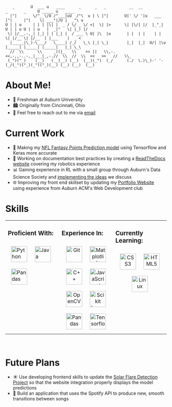 ```
   _       U  ___ u   ____      _      _   _          __  __              _       _     U _____ u   ____     
  |"|       \/"_ \/U /"___|uU  /"\  u | \ |"|       U|' \/ '|u   ___     |"|     |"|    \| ___"|/U |  _"\ u  
U | | u     | | | |\| |  _ / \/ _ \/ <|  \| |>      \| |\/| |/  |_"_|  U | | u U | | u   |  _|"   \| |_) |/  
 \| |/__.-,_| |_| | | |_| |  / ___ \ U| |\  |u       | |  | |    | |    \| |/__ \| |/__  | |___    |  _ <    
  |_____|\_)-\___/   \____| /_/   \_\ |_| \_|        |_|  |_|  U/| |\u   |_____| |_____| |_____|   |_| \_\   
  //  \\      \\     _)(|_   \\    >> ||   \\,-.    <<,-,,-..-,_|___|_,-.//  \\  //  \\  <<   >>   //   \\_  
 (_")("_)    (__)   (__)__) (__)  (__)(_")  (_/      (./  \.)\_)-' '-(_/(_")("_)(_")("_)(__) (__) (__)  (__) 

 ```

# About Me!

- 🦅 Freshman at Auburn University
- 🏙️ Originally from Cincinnati, Ohio
- 📧 Feel free to reach out to me via <a href="mailto:loganmiller5505@gmail.com">email</a>

# Current Work

- 🏈 Making my [NFL Fantasy Points Prediction model](https://github.com/LoganMiller5505/nfl-data) using Tensorflow and Keras more accurate
- 🤖 Working on documentation best practices by creating a [ReadTheDocs website](https://14365-programmer-documentation.readthedocs.io/en/latest/) covering my robotics experience
- 📊 Gaining experience in RL with a small group through Auburn's Data Science Society and [implementing the ideas](https://github.com/LoganMiller5505/RL_DSSOC) we discuss
- 🌐 Improving my front end skillset by updating my [Portfolio Website](https://loganmiller5505.github.io/) using experience from Auburn ACM's Web Development club

# Skills

<table><tr><td valign="top" width="33%">

### Proficient With:  
<img style="margin: 10px" src="https://profilinator.rishav.dev/skills-assets/python-original.svg" alt="Python" height="50" />  
<img style="margin: 10px" src="https://profilinator.rishav.dev/skills-assets/java-original-wordmark.svg"" alt="Java" height="50" />  
<img style="margin: 10px" src="https://upload.wikimedia.org/wikipedia/commons/2/22/Pandas_mark.svg" alt="Pandas" height="50" />  
 
</div>
</td><td valign="top" width="33%">

### Experience In:
<div align="center">  
<img style="margin: 10px" src="https://profilinator.rishav.dev/skills-assets/git-scm-icon.svg" alt="Git" height="50" />  
<img style="margin: 10px" src="https://upload.wikimedia.org/wikipedia/commons/0/01/Created_with_Matplotlib-logo.svg" alt="Matplotlib" height="50" /> 
<img style="margin: 10px" src="https://profilinator.rishav.dev/skills-assets/cplusplus-original.svg" alt="C++" height="50" />  
<img style="margin: 10px" src="https://profilinator.rishav.dev/skills-assets/javascript-original.svg" alt="JavaScript" height="50" />    
<img style="margin: 10px" src="https://profilinator.rishav.dev/skills-assets/opencv-icon.svg" alt="OpenCV" height="50" />  
<img style="margin: 10px" src="https://upload.wikimedia.org/wikipedia/commons/0/05/Scikit_learn_logo_small.svg" alt="Scikit Learn" height="50" />  
<img style="margin: 10px" src="https://profilinator.rishav.dev/skills-assets/keras.png" alt="Pandas" height="50" />  
<img style="margin: 10px" src="https://profilinator.rishav.dev/skills-assets/tensorflow-icon.svg" alt="Tensorflow" height="50" />  
</div>

</td><td valign="top" width="33%">



### Currently Learning:
<div align="center">   
<img style="margin: 10px" src="https://profilinator.rishav.dev/skills-assets/css3-original-wordmark.svg" alt="CSS3" height="50" />  
<img style="margin: 10px" src="https://profilinator.rishav.dev/skills-assets/html5-original-wordmark.svg" alt="HTML5" height="50" /> 
<img style="margin: 10px" src="https://profilinator.rishav.dev/skills-assets/linux-original.svg" alt="Linux" height="50" /> 
</div>

</td></tr></table>  

<br/>  

# Future Plans
- ☀️ Use developing frontend skills to update the [Solar Flare Detection Project](https://github.com/LoganMiller5505/auburnhacks24) so that the website integration properly displays the model predictions
- 🎵 Build an application that uses the Spotify API to produce new, smooth transitions between songs 


<!--
**LoganMiller5505/LoganMiller5505** is a ✨ _special_ ✨ repository because its `README.md` (this file) appears on your GitHub profile.

Here are some ideas to get you started:

- 🔭 I’m currently working on ...
- 🌱 I’m currently learning ...
- 👯 I’m looking to collaborate on ...
- 🤔 I’m looking for help with ...
- 💬 Ask me about ...
- 📫 How to reach me: ...
- 😄 Pronouns: ...
- ⚡ Fun fact: ...
-->
